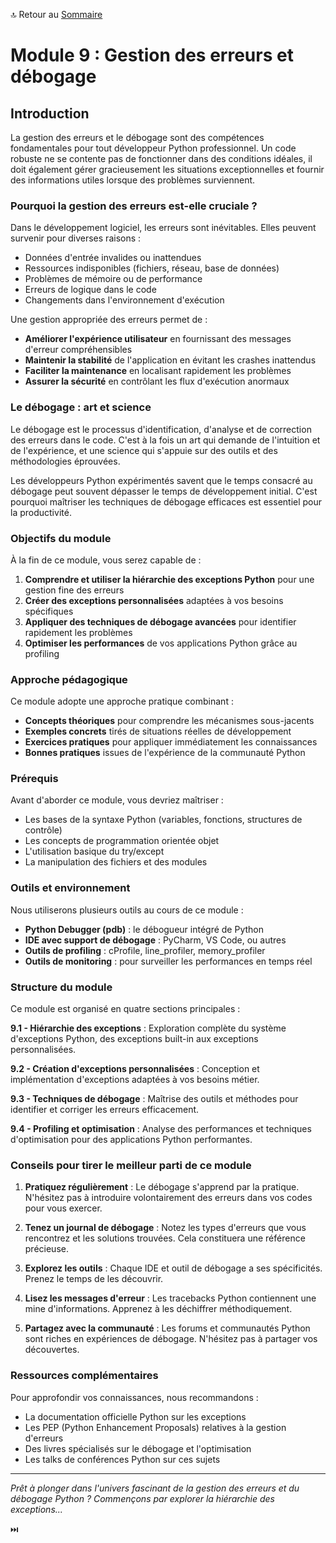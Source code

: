 🔝 Retour au [Sommaire](/SOMMAIRE.md)

# Module 9 : Gestion des erreurs et débogage

## Introduction

La gestion des erreurs et le débogage sont des compétences fondamentales pour tout développeur Python professionnel. Un code robuste ne se contente pas de fonctionner dans des conditions idéales, il doit également gérer gracieusement les situations exceptionnelles et fournir des informations utiles lorsque des problèmes surviennent.

### Pourquoi la gestion des erreurs est-elle cruciale ?

Dans le développement logiciel, les erreurs sont inévitables. Elles peuvent survenir pour diverses raisons :
- Données d'entrée invalides ou inattendues
- Ressources indisponibles (fichiers, réseau, base de données)
- Problèmes de mémoire ou de performance
- Erreurs de logique dans le code
- Changements dans l'environnement d'exécution

Une gestion appropriée des erreurs permet de :
- **Améliorer l'expérience utilisateur** en fournissant des messages d'erreur compréhensibles
- **Maintenir la stabilité** de l'application en évitant les crashes inattendus
- **Faciliter la maintenance** en localisant rapidement les problèmes
- **Assurer la sécurité** en contrôlant les flux d'exécution anormaux

### Le débogage : art et science

Le débogage est le processus d'identification, d'analyse et de correction des erreurs dans le code. C'est à la fois un art qui demande de l'intuition et de l'expérience, et une science qui s'appuie sur des outils et des méthodologies éprouvées.

Les développeurs Python expérimentés savent que le temps consacré au débogage peut souvent dépasser le temps de développement initial. C'est pourquoi maîtriser les techniques de débogage efficaces est essentiel pour la productivité.

### Objectifs du module

À la fin de ce module, vous serez capable de :

1. **Comprendre et utiliser la hiérarchie des exceptions Python** pour une gestion fine des erreurs
2. **Créer des exceptions personnalisées** adaptées à vos besoins spécifiques
3. **Appliquer des techniques de débogage avancées** pour identifier rapidement les problèmes
4. **Optimiser les performances** de vos applications Python grâce au profiling

### Approche pédagogique

Ce module adopte une approche pratique combinant :
- **Concepts théoriques** pour comprendre les mécanismes sous-jacents
- **Exemples concrets** tirés de situations réelles de développement
- **Exercices pratiques** pour appliquer immédiatement les connaissances
- **Bonnes pratiques** issues de l'expérience de la communauté Python

### Prérequis

Avant d'aborder ce module, vous devriez maîtriser :
- Les bases de la syntaxe Python (variables, fonctions, structures de contrôle)
- Les concepts de programmation orientée objet
- L'utilisation basique du try/except
- La manipulation des fichiers et des modules

### Outils et environnement

Nous utiliserons plusieurs outils au cours de ce module :
- **Python Debugger (pdb)** : le débogueur intégré de Python
- **IDE avec support de débogage** : PyCharm, VS Code, ou autres
- **Outils de profiling** : cProfile, line_profiler, memory_profiler
- **Outils de monitoring** : pour surveiller les performances en temps réel

### Structure du module

Ce module est organisé en quatre sections principales :

**9.1 - Hiérarchie des exceptions** : Exploration complète du système d'exceptions Python, des exceptions built-in aux exceptions personnalisées.

**9.2 - Création d'exceptions personnalisées** : Conception et implémentation d'exceptions adaptées à vos besoins métier.

**9.3 - Techniques de débogage** : Maîtrise des outils et méthodes pour identifier et corriger les erreurs efficacement.

**9.4 - Profiling et optimisation** : Analyse des performances et techniques d'optimisation pour des applications Python performantes.

### Conseils pour tirer le meilleur parti de ce module

1. **Pratiquez régulièrement** : Le débogage s'apprend par la pratique. N'hésitez pas à introduire volontairement des erreurs dans vos codes pour vous exercer.

2. **Tenez un journal de débogage** : Notez les types d'erreurs que vous rencontrez et les solutions trouvées. Cela constituera une référence précieuse.

3. **Explorez les outils** : Chaque IDE et outil de débogage a ses spécificités. Prenez le temps de les découvrir.

4. **Lisez les messages d'erreur** : Les tracebacks Python contiennent une mine d'informations. Apprenez à les déchiffrer méthodiquement.

5. **Partagez avec la communauté** : Les forums et communautés Python sont riches en expériences de débogage. N'hésitez pas à partager vos découvertes.

### Ressources complémentaires

Pour approfondir vos connaissances, nous recommandons :
- La documentation officielle Python sur les exceptions
- Les PEP (Python Enhancement Proposals) relatives à la gestion d'erreurs
- Des livres spécialisés sur le débogage et l'optimisation
- Les talks de conférences Python sur ces sujets

---

*Prêt à plonger dans l'univers fascinant de la gestion des erreurs et du débogage Python ? Commençons par explorer la hiérarchie des exceptions...*

⏭️

